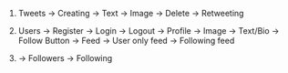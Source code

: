 1. Tweets
    -> Creating
        -> Text
        -> Image
    -> Delete
    -> Retweeting

2. Users
    -> Register
    -> Login
    -> Logout
    -> Profile
        -> Image
        -> Text/Bio
        -> Follow Button
    -> Feed
        -> User only feed
        -> Following feed

3.        
    -> Followers
    -> Following

